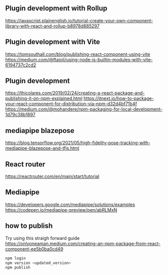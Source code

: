 ## Plugin development with Rollup
https://javascript.plainenglish.io/tutorial-create-your-own-component-library-with-react-and-rollup-b8978d885297

## Plugin development with Vite
https://tomsouthall.com/blog/publishing-react-component-using-vite
https://medium.com/@ftaioli/using-node-js-builtin-modules-with-vite-6194737c2cd2


## Plugin development
https://thicolares.com/2019/02/24/creating-a-react-package-and-publishing-it-on-npm-explained.html
https://itnext.io/how-to-package-your-react-component-for-distribution-via-npm-d32d4bf71b4f
https://medium.com/@mohandere/npm-packaging-for-local-development-1d79c38b1897

## mediapipe blazepose
https://blog.tensorflow.org/2021/05/high-fidelity-pose-tracking-with-mediapipe-blazepose-and-tfjs.html

## React router
https://reactrouter.com/en/main/start/tutorial

## Mediapipe
https://developers.google.com/mediapipe/solutions/examples
https://codepen.io/mediapipe-preview/pen/abRLMxN

## how to publish

Try using this straigh forward guide https://onlyoneaman.medium.com/creating-an-npm-package-from-react-component-ee5b0ba0cd49

```bash
npm login
npm version <updated_version>
npm publish
```
